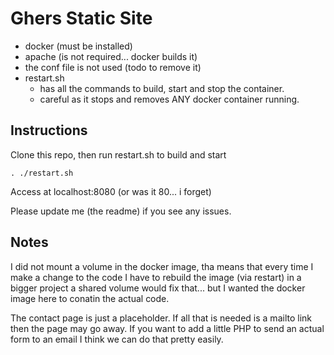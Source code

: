 # Ghers Static Site
- docker (must be installed)
- apache (is not required... docker builds it)
- the conf file is not used (todo to remove it)
- restart.sh 
  - has all the commands to build, start and stop the container.
  - careful as it stops and removes ANY docker container running.

## Instructions
Clone this repo, then run restart.sh to build and start
```
. ./restart.sh
```
Access at localhost:8080 (or was it 80... i forget)

Please update me (the readme) if you see any issues.

## Notes
I did not mount a volume in the docker image, tha means that every time I make a change
to the code I have to rebuild the image (via restart) in a bigger project a shared 
volume would fix that... but I wanted the docker image here to conatin the actual code.

The contact page is just a placeholder.  If all that is needed is a mailto link then the 
page may go away.  If you want to add a little PHP to send an actual form to an email I
think we can do that pretty easily.
